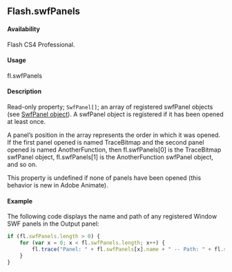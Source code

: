## Flash.swfPanels

#### Availability

Flash CS4 Professional.

#### Usage

fl.swfPanels

#### Description

Read-only property; `SwfPanel[]`; an array of registered swfPanel objects (see [SwfPanel object](../SwfPanel_object/SwfPanel_summary.md)). A swfPanel object is registered if it has been opened at least once.

A panel’s position in the array represents the order in which it was opened. If the first panel opened is named TraceBitmap and the second panel opened is named AnotherFunction, then fl.swfPanels[0] is the TraceBitmap swfPanel object, fl.swfPanels[1] is the AnotherFunction swfPanel object, and so on.

This property is undefined if none of panels have been opened (this behavior is new in Adobe Animate).

#### Example

The following code displays the name and path of any registered Window SWF panels in the Output panel:

```javascript
if (fl.swfPanels.length > 0) {
    for (var x = 0; x < fl.swfPanels.length; x++) {
        fl.trace("Panel: " + fl.swfPanels[x].name + " -- Path: " + fl.swfPanels[x].path);
    }
}
```

